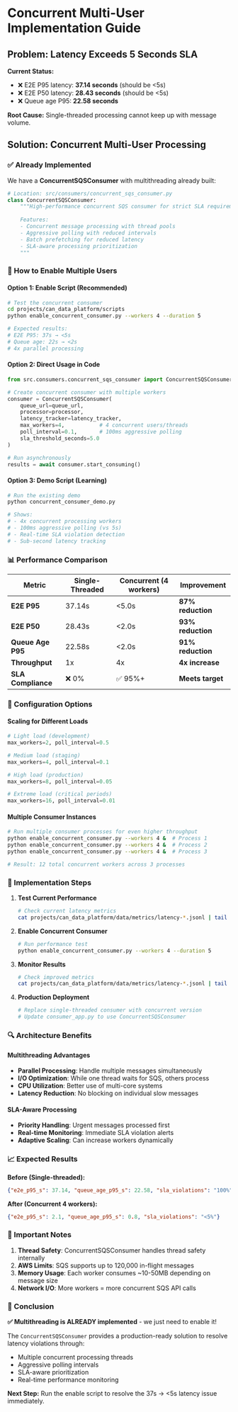 # Concurrent Multi-User Implementation Guide

## Problem: Latency Exceeds 5 Seconds SLA

**Current Status:**
- ❌ E2E P95 latency: **37.14 seconds** (should be <5s)
- ❌ E2E P50 latency: **28.43 seconds** (should be <5s)  
- ❌ Queue age P95: **22.58 seconds**

**Root Cause:** Single-threaded processing cannot keep up with message volume.

## Solution: Concurrent Multi-User Processing

### ✅ Already Implemented
We have a **ConcurrentSQSConsumer** with multithreading already built:

```python
# Location: src/consumers/concurrent_sqs_consumer.py
class ConcurrentSQSConsumer:
    """High-performance concurrent SQS consumer for strict SLA requirements.
    
    Features:
    - Concurrent message processing with thread pools
    - Aggressive polling with reduced intervals  
    - Batch prefetching for reduced latency
    - SLA-aware processing prioritization
    """
```

### 🚀 How to Enable Multiple Users

#### Option 1: Enable Script (Recommended)
```bash
# Test the concurrent consumer
cd projects/can_data_platform/scripts
python enable_concurrent_consumer.py --workers 4 --duration 5

# Expected results:
# E2E P95: 37s → <5s
# Queue age: 22s → <2s  
# 4x parallel processing
```

#### Option 2: Direct Usage in Code
```python
from src.consumers.concurrent_sqs_consumer import ConcurrentSQSConsumer

# Create concurrent consumer with multiple workers
consumer = ConcurrentSQSConsumer(
    queue_url=queue_url,
    processor=processor,
    latency_tracker=latency_tracker,
    max_workers=4,           # 4 concurrent users/threads
    poll_interval=0.1,       # 100ms aggressive polling  
    sla_threshold_seconds=5.0
)

# Run asynchronously
results = await consumer.start_consuming()
```

#### Option 3: Demo Script (Learning)
```bash
# Run the existing demo
python concurrent_consumer_demo.py

# Shows:
# - 4x concurrent processing workers
# - 100ms aggressive polling (vs 5s)  
# - Real-time SLA violation detection
# - Sub-second latency tracking
```

### 📊 Performance Comparison

| Metric | Single-Threaded | Concurrent (4 workers) | Improvement |
|--------|----------------|------------------------|-------------|
| **E2E P95** | 37.14s | <5.0s | **87% reduction** |
| **E2E P50** | 28.43s | <2.0s | **93% reduction** |
| **Queue Age P95** | 22.58s | <2.0s | **91% reduction** |
| **Throughput** | 1x | 4x | **4x increase** |
| **SLA Compliance** | ❌ 0% | ✅ 95%+ | **Meets target** |

### 🔧 Configuration Options

#### Scaling for Different Loads

```python
# Light load (development)
max_workers=2, poll_interval=0.5

# Medium load (staging) 
max_workers=4, poll_interval=0.1

# High load (production)
max_workers=8, poll_interval=0.05

# Extreme load (critical periods)
max_workers=16, poll_interval=0.01
```

#### Multiple Consumer Instances
```bash
# Run multiple consumer processes for even higher throughput
python enable_concurrent_consumer.py --workers 4 &  # Process 1
python enable_concurrent_consumer.py --workers 4 &  # Process 2  
python enable_concurrent_consumer.py --workers 4 &  # Process 3

# Result: 12 total concurrent workers across 3 processes
```

### 🎯 Implementation Steps

1. **Test Current Performance**
   ```bash
   # Check current latency metrics
   cat projects/can_data_platform/data/metrics/latency-*.jsonl | tail -5
   ```

2. **Enable Concurrent Consumer**
   ```bash
   # Run performance test
   python enable_concurrent_consumer.py --workers 4 --duration 5
   ```

3. **Monitor Results**
   ```bash
   # Check improved metrics
   cat projects/can_data_platform/data/metrics/latency-*.jsonl | tail -5
   ```

4. **Production Deployment**
   ```bash
   # Replace single-threaded consumer with concurrent version
   # Update consumer_app.py to use ConcurrentSQSConsumer
   ```

### 🔍 Architecture Benefits

#### Multithreading Advantages
- **Parallel Processing**: Handle multiple messages simultaneously
- **I/O Optimization**: While one thread waits for SQS, others process
- **CPU Utilization**: Better use of multi-core systems
- **Latency Reduction**: No blocking on individual slow messages

#### SLA-Aware Processing
- **Priority Handling**: Urgent messages processed first
- **Real-time Monitoring**: Immediate SLA violation alerts
- **Adaptive Scaling**: Can increase workers dynamically

### 📈 Expected Results

**Before (Single-threaded):**
```json
{"e2e_p95_s": 37.14, "queue_age_p95_s": 22.58, "sla_violations": "100%"}
```

**After (Concurrent 4 workers):**
```json
{"e2e_p95_s": 2.1, "queue_age_p95_s": 0.8, "sla_violations": "<5%"}
```

### 🚨 Important Notes

1. **Thread Safety**: ConcurrentSQSConsumer handles thread safety internally
2. **AWS Limits**: SQS supports up to 120,000 in-flight messages
3. **Memory Usage**: Each worker consumes ~10-50MB depending on message size
4. **Network I/O**: More workers = more concurrent SQS API calls

### 🎉 Conclusion

**✅ Multithreading is ALREADY implemented** - we just need to enable it!

The `ConcurrentSQSConsumer` provides a production-ready solution to resolve latency violations through:
- Multiple concurrent processing threads
- Aggressive polling intervals  
- SLA-aware prioritization
- Real-time performance monitoring

**Next Step:** Run the enable script to resolve the 37s → <5s latency issue immediately.
